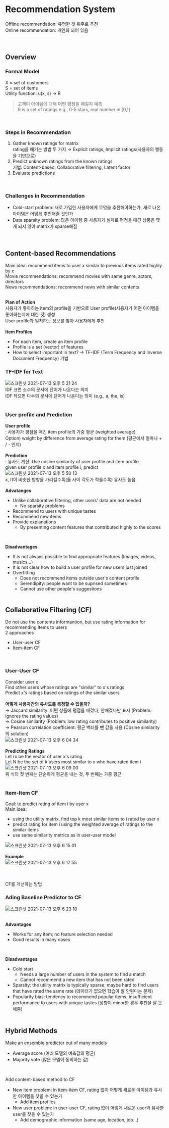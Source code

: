 # Recommendation System
Offline recommendation: 유명한 것 위주로 추천<br>
Online recommendation: 개인화 되어 있음<br><br><br>

## Overview
### Formal Model
X = set of customers<br>
S = set of items<br>
Utility function: u(x, s) → R 
> 고객이 아이템에 대해 어떤 평점을 매길지 예측<br>
> R is a set of ratings e.g., 0-5 stars, real number in [0,1]
<br>

### Steps in Recommendation
1. Gather known ratings for matrix<br>
rating을 매기는 방법 두 가지 → Explicit ratings, Implicit ratings(사용자의 행동을 기반으로)
2. Predict unknown ratings from the known ratings<br>
기법: Content-based, Collaborative filtering, Latent factor
3. Evaluate predictions
<br>

### Challenges in Recommendation
- Cold-start problem: 새로 가입한 사용자에게 무엇을 추천해야하는가, 새로 나온 아이템은 어떻게 추천해줄 것인가
- Data sparsity problem: 많은 아이템 중 사용자가 실제로 평점을 매긴 상품은 몇 개 되지 않아 matrix가 sparse해짐 
<br><br><br>

## Content-based Recommendations
Main idea: recommend items to user x similar to previous items rated highly by x<br>
Movie recommendations: recommend movies with same genre, actors, directors<br>
News recommendations: recommend news with similar contents<br><br>

**Plan of Action**<br>
사용자가 좋아하는 item의 profile을 기반으로 User profile(사용자가 어떤 아이템을 좋아하는지에 대한 것) 생성 <br>
User profile과 일치하는 정보를 찾아 사용자에게 추천 <br><br>
**Item Profiles**<br>
- For each item, create an item profile
- Profile is a set (vector) of features
- How to select important in text? → TF-IDF (Term Frequency and Inverse Document Frequency) 기법

### TF-IDF for Text
![스크린샷 2021-07-13 오후 5 21 24](https://user-images.githubusercontent.com/67621291/125417508-8cca3af8-54f6-46ef-bcf0-fa604fa0df28.png)<br>
IDF 크면 소수의 문서에 단어가 나온다는 의미<br>
IDF 작으면 다수의 문서에 단어가 나온다는 의미 (e.g., a, the, is)<br><br>

### User profile and Prediction
**User profile**<br>
: 사용자가 평점을 매긴 item profile의 가중 평균 (weighted average) <br>
Option) weight by difference from average rating for them (평균에서 얼마나 + / - 인지)<br><br>
**Prediction**<br>
: 유사도 계산. Use cosine similarity of user profile and item profile <br>
given user profile x and item profile i, predict<br>
![스크린샷 2021-07-13 오후 5 50 13](https://user-images.githubusercontent.com/67621291/125421891-84cc66fc-3588-45b4-9857-e0ff75e141a4.png)<br>
x, i1이 비슷한 방향을 가리킬수록(둘 사이 각도가 작을수록) 유사도 높음<br><br>
**Advatanges**<br>
- Unlike collaborative filtering, other users' data are not needed
  - No sparsity problems
- Recommend to users with unique tastes
- Recommend new items
- Provide explanations
  - By presenting content features that contributed highly to the scores 
<br>

**Disadvantages**<br>
- It is not always possible to find appropriate features (Images, videos, musics...)
- It is not clear how to build a user profile for new users just joined
- Overfitting
  - Does not recommend items outside user's content profile
  - Serendipity: people want to be suprised sometimes
  - Cannot use other people's suggestions
<br><br>

## Collaborative Filtering (CF)
Do not use the contents informantion, but use rating information for recommending items to users<br>
2 approaches
- User-user CF
- Item-item CF
<br>

### User-User CF
Consider user x <br>
Find other users whose ratings are "similar" to x's ratings<br>
Predict x's ratings based on ratings of the similar users<br><br>
**어떻게 사용자간의 유사도를 측정할 수 있을까?**<br>
→ Jaccard similarity: 어떤 상품에 평점을 매겼다, 안매겼다만 표시 (Problem: ignores the rating values)<br>
→ Cosine similarity (Problem: low rating contributes to positive similarity)<br>
→ Pearson correlation coefficient: 평균 벡터를 뺀 값을 사용 (Cosine similarity의 solution)<br>
![스크린샷 2021-07-13 오후 6 04 34](https://user-images.githubusercontent.com/67621291/125424190-d47aed1c-033b-4299-89a5-097015206478.png)<br><br>
**Predicting Ratings**<br>
Let rx be the vector of user x's rating<br>Let N be the set of k users most similar to x who have rated item i<br>
![스크린샷 2021-07-13 오후 6 09 00](https://user-images.githubusercontent.com/67621291/125424861-3fb39d62-d007-4dd9-8bd2-506c56b12940.png)<br>
위 식의 첫 번째는 단순하게 평균을 내는 것, 두 번째는 가중 평균<br><br>

### Item-Item CF
Goal: to predict rating of item i by user x<br>
Main idea:
- using the utility matrix, find top k most similar items to i rated by user x
- predict rating for item i using the weighted average of ratings to the similar items
- use same similarity metrics as in user-user model <br>

![스크린샷 2021-07-13 오후 6 15 01](https://user-images.githubusercontent.com/67621291/125425765-6488f593-3d42-49d9-8bee-2e68dff79635.png)<br><br>
**Example**<br>
![스크린샷 2021-07-13 오후 6 17 55](https://user-images.githubusercontent.com/67621291/125426239-028b236e-8a9c-495c-a200-b8bec1bbae0e.png)<br><br><br>

CF를 개선하는 방법<br>
### Ading Baseline Predictor to CF<br>
![스크린샷 2021-07-13 오후 6 23 10](https://user-images.githubusercontent.com/67621291/125427151-6c0d2d02-d2f5-4c75-ac74-210a4808e5d5.png)<br><br>

**Advantages**<br>
- Works for any item; no feature selection needed
- Good results in many cases
<br>

**Disadvantages**<br>
- Cold start
  - Needs a large number of users in the system to find a match
  - Cannot recommend a new item that has not been rated
- Sparsity: the utility matrix is typically sparse; maybe hard to find users that have rated the same rate (데이터가 없으면 학습이 잘 안된다는 문제)
- Popularity bias: tendency to recommend popular items; insufficient performance to users with unique tastes (성향이 minor한 경우 추천을 잘 못해줌)
<br><br>

## Hybrid Methods
Make an ensemble predictor out of many models
- Average score (여러 모델의 예측값의 평균)
- Majority vote (많은 모델이 동의하는 값)
<br>

Add content-based method to CF
- New item problem: in item-item CF, rating 없이 어떻게 새로운 아이템과 유사한 아이템을 찾을 수 있는가
  - Add item profiles
- New user problem: in user-user CF, rating 없이 어떻게 새로운 user와 유사한 user를 찾을 수 있는가
  - Add demographic information (same age, location, job...)
